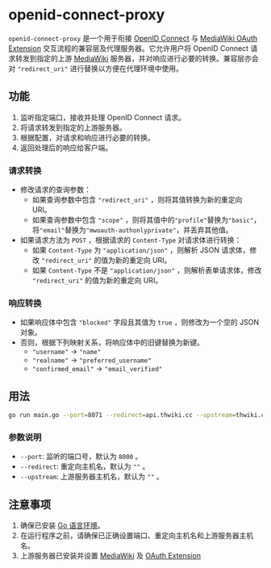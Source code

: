 # openid-connect-proxy

`openid-connect-proxy` 是一个用于衔接 [OpenID Connect](https://openid.net/developers/how-connect-works/) 与 [MediaWiki OAuth Extension](https://www.mediawiki.org/wiki/Extension:OAuth) 交互流程的兼容层及代理服务器。它允许用户将 OpenID Connect 请求转发到指定的上游 [MediaWiki](https://www.mediawiki.org/wiki/MediaWiki) 服务器，并对响应进行必要的转换。兼容层亦会对 `"redirect_uri"` 进行替换以方便在代理环境中使用。

## 功能

1. 监听指定端口，接收并处理 OpenID Connect 请求。
2. 将请求转发到指定的上游服务器。
3. 根据配置，对请求和响应进行必要的转换。
4. 返回处理后的响应给客户端。

### 请求转换

- 修改请求的查询参数：
  - 如果查询参数中包含 `"redirect_uri"` ，则将其值转换为新的重定向 URI。
  - 如果查询参数中包含 `"scope"` ，则将其值中的`"profile"`替换为`"basic"`，将`"email"`替换为`"mwoauth-authonlyprivate"`，并丢弃其他值。
- 如果请求方法为 `POST` ，根据请求的 `Content-Type` 对请求体进行转换：
  - 如果 `Content-Type` 为 `"application/json"` ，则解析 JSON 请求体，修改 `"redirect_uri"` 的值为新的重定向 URI。
  - 如果 `Content-Type` 不是 `"application/json"` ，则解析表单请求体，修改 `"redirect_uri"` 的值为新的重定向 URI。

### 响应转换

- 如果响应体中包含 `"blocked"` 字段且其值为 `true` ，则修改为一个空的 JSON 对象。
- 否则，根据下列映射关系，将响应体中的旧键替换为新键。
  - `"username"` -> `"name"`
  - `"realname"` -> `"preferred_username"`
  - `"confirmed_email"` -> `"email_verified"`

## 用法

```bash
go run main.go --port=8071 --redirect=api.thwiki.cc --upstream=thwiki.cc
```

### 参数说明

- `--port`: 监听的端口号，默认为 `8000` 。
- `--redirect`: 重定向主机名，默认为 `""` 。
- `--upstream`: 上游服务器主机名，默认为 `""` 。

## 注意事项

1. 确保已安装 [Go 语言环境](https://go.dev/)。
2. 在运行程序之前，请确保已正确设置端口、重定向主机名和上游服务器主机名。
3. 上游服务器已安装并设置 [MediaWiki](https://www.mediawiki.org/wiki/Manual:Installing_MediaWiki) 及 [OAuth Extension](https://www.mediawiki.org/wiki/Extension:OAuth)
